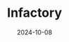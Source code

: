 ---  
layout: startup_page  
title: "Infactory"  
id: "infactory.ai"  
permalink: "/infactoryinfactory.ai10082024/"  
website: "https://infactory.ai/"  
funding_round: "Seed"  
funding_amount: "$4M"  
investors: "Bee Partners, a16z's Scout Fund, Alumni Ventures, FJ Labs"  
about: "Infactory is a generative AI-based fact-checking firm that uses AI to verify information and combat misinformation online. It focuses on leveraging AI to analyze the intent behind search queries rather than directly evaluating results to avoid inherent biases in large language models. The company prioritizes partnerships with data vendors known for accuracy."  
markets: "AI, Fact-Checking, Artificial Intelligence (AI), Search Engine, Big Data, SaaS"  
hq: "San Francisco, California, United States"  
founded_year: "2024"  
linkedin: "https://www.linkedin.com/company/infactory-ai"  
twitter: "https://twitter.com/infactory_ai"  
instagram: ""  
facebook: ""  
crunchbase: "https://www.crunchbase.com/organization/infactory-1af0"  
pitchbook: "https://pitchbook.com/profiles/company/608504-95"  

date_display: "08-Oct-2024"  
date: "2024-10-08"

# SEO Optimization  
meta_title: "Infactory - Seed Funding ($4M)"  
meta_description: "Infactory, Infactory is a generative AI-based fact-checking firm that uses AI to verify information and combat misinformation online. It focuses on leveraging AI..."  
meta_keywords: "Infactory, AI, Fact-Checking, Artificial Intelligence (AI), Search Engine, Big Data, SaaS, Seed funding"  
canonical_url: "https://startup.projectstartups.com/infactoryinfactory.ai10082024/"  
---